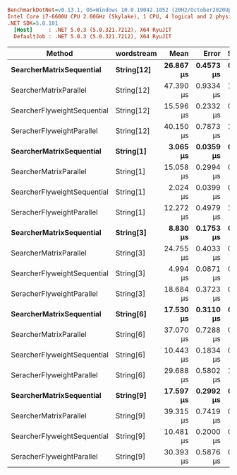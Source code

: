 ``` ini

BenchmarkDotNet=v0.13.1, OS=Windows 10.0.19042.1052 (20H2/October2020Update)
Intel Core i7-6600U CPU 2.60GHz (Skylake), 1 CPU, 4 logical and 2 physical cores
.NET SDK=5.0.101
  [Host]     : .NET 5.0.3 (5.0.321.7212), X64 RyuJIT
  DefaultJob : .NET 5.0.3 (5.0.321.7212), X64 RyuJIT


```
|                      Method | wordstream |      Mean |     Error |    StdDev |   Gen 0 | Allocated |
|---------------------------- |----------- |----------:|----------:|----------:|--------:|----------:|
|    **SearcherMatrixSequential** | **String[12]** | **26.867 μs** | **0.4573 μs** | **0.4277 μs** | **17.9443** |     **37 KB** |
|      SearcherMatrixParallel | String[12] | 47.390 μs | 0.9334 μs | 1.5336 μs | 24.2310 |     49 KB |
| SearcherFlyweightSequential | String[12] | 15.596 μs | 0.2332 μs | 0.2181 μs |  7.8125 |     16 KB |
|   SeracherFlyweightParallel | String[12] | 40.150 μs | 0.7873 μs | 1.3154 μs | 12.8784 |     26 KB |
|    **SearcherMatrixSequential** |  **String[1]** |  **3.065 μs** | **0.0359 μs** | **0.0280 μs** |  **2.0332** |      **4 KB** |
|      SearcherMatrixParallel |  String[1] | 15.058 μs | 0.2994 μs | 0.5165 μs |  3.5248 |      7 KB |
| SearcherFlyweightSequential |  String[1] |  2.024 μs | 0.0399 μs | 0.0333 μs |  1.1139 |      2 KB |
|   SeracherFlyweightParallel |  String[1] | 12.272 μs | 0.4979 μs | 1.4444 μs |  2.2888 |      5 KB |
|    **SearcherMatrixSequential** |  **String[3]** |  **8.830 μs** | **0.1753 μs** | **0.3581 μs** |  **5.8441** |     **12 KB** |
|      SearcherMatrixParallel |  String[3] | 24.755 μs | 0.4033 μs | 0.5244 μs |  8.3618 |     17 KB |
| SearcherFlyweightSequential |  String[3] |  4.994 μs | 0.0871 μs | 0.0772 μs |  2.3041 |      5 KB |
|   SeracherFlyweightParallel |  String[3] | 18.684 μs | 0.3723 μs | 0.7435 μs |  4.3640 |      9 KB |
|    **SearcherMatrixSequential** |  **String[6]** | **17.530 μs** | **0.3110 μs** | **0.2909 μs** | **11.8408** |     **24 KB** |
|      SearcherMatrixParallel |  String[6] | 37.070 μs | 0.7288 μs | 0.9218 μs | 16.6016 |     34 KB |
| SearcherFlyweightSequential |  String[6] | 10.443 μs | 0.1834 μs | 0.4393 μs |  4.8676 |     10 KB |
|   SeracherFlyweightParallel |  String[6] | 29.688 μs | 0.5802 μs | 1.0754 μs |  8.6060 |     18 KB |
|    **SearcherMatrixSequential** |  **String[9]** | **17.597 μs** | **0.2992 μs** | **0.3326 μs** | **12.0850** |     **25 KB** |
|      SearcherMatrixParallel |  String[9] | 39.315 μs | 0.7419 μs | 0.6195 μs | 16.4795 |     33 KB |
| SearcherFlyweightSequential |  String[9] | 10.481 μs | 0.2000 μs | 0.2600 μs |  5.1270 |     10 KB |
|   SeracherFlyweightParallel |  String[9] | 30.393 μs | 0.5876 μs | 0.5771 μs |  8.7585 |     18 KB |
